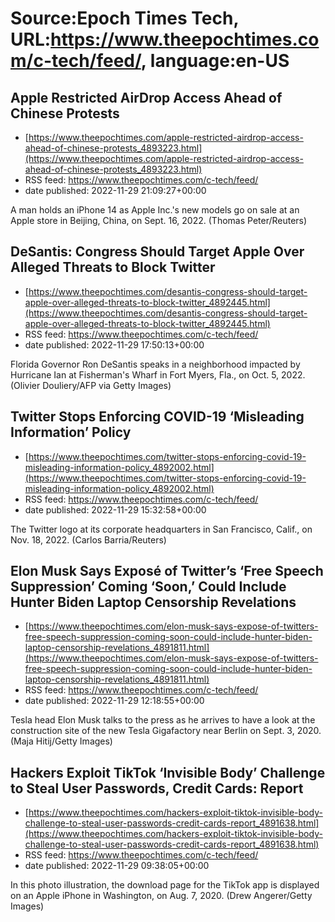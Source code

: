 # Source:Epoch Times Tech, URL:https://www.theepochtimes.com/c-tech/feed/, language:en-US

## Apple Restricted AirDrop Access Ahead of Chinese Protests
 - [https://www.theepochtimes.com/apple-restricted-airdrop-access-ahead-of-chinese-protests_4893223.html](https://www.theepochtimes.com/apple-restricted-airdrop-access-ahead-of-chinese-protests_4893223.html)
 - RSS feed: https://www.theepochtimes.com/c-tech/feed/
 - date published: 2022-11-29 21:09:27+00:00

A man holds an iPhone 14 as Apple Inc.'s new models go on sale at an Apple store in Beijing, China, on Sept. 16, 2022. (Thomas Peter/Reuters)

## DeSantis: Congress Should Target Apple Over Alleged Threats to Block Twitter
 - [https://www.theepochtimes.com/desantis-congress-should-target-apple-over-alleged-threats-to-block-twitter_4892445.html](https://www.theepochtimes.com/desantis-congress-should-target-apple-over-alleged-threats-to-block-twitter_4892445.html)
 - RSS feed: https://www.theepochtimes.com/c-tech/feed/
 - date published: 2022-11-29 17:50:13+00:00

Florida Governor Ron DeSantis speaks in a neighborhood impacted by Hurricane Ian at Fisherman's Wharf in Fort Myers, Fla., on Oct. 5, 2022. (Olivier Douliery/AFP via Getty Images)

## Twitter Stops Enforcing COVID-19 ‘Misleading Information’ Policy
 - [https://www.theepochtimes.com/twitter-stops-enforcing-covid-19-misleading-information-policy_4892002.html](https://www.theepochtimes.com/twitter-stops-enforcing-covid-19-misleading-information-policy_4892002.html)
 - RSS feed: https://www.theepochtimes.com/c-tech/feed/
 - date published: 2022-11-29 15:32:58+00:00

The Twitter logo at its corporate headquarters in San Francisco, Calif., on Nov. 18, 2022. (Carlos Barria/Reuters)

## Elon Musk Says Exposé of Twitter’s ‘Free Speech Suppression’ Coming ‘Soon,’ Could Include Hunter Biden Laptop Censorship Revelations
 - [https://www.theepochtimes.com/elon-musk-says-expose-of-twitters-free-speech-suppression-coming-soon-could-include-hunter-biden-laptop-censorship-revelations_4891811.html](https://www.theepochtimes.com/elon-musk-says-expose-of-twitters-free-speech-suppression-coming-soon-could-include-hunter-biden-laptop-censorship-revelations_4891811.html)
 - RSS feed: https://www.theepochtimes.com/c-tech/feed/
 - date published: 2022-11-29 12:18:55+00:00

Tesla head Elon Musk talks to the press as he arrives to have a look at the construction site of the new Tesla Gigafactory near Berlin on Sept. 3, 2020. (Maja Hitij/Getty Images)

## Hackers Exploit TikTok ‘Invisible Body’ Challenge to Steal User Passwords, Credit Cards: Report
 - [https://www.theepochtimes.com/hackers-exploit-tiktok-invisible-body-challenge-to-steal-user-passwords-credit-cards-report_4891638.html](https://www.theepochtimes.com/hackers-exploit-tiktok-invisible-body-challenge-to-steal-user-passwords-credit-cards-report_4891638.html)
 - RSS feed: https://www.theepochtimes.com/c-tech/feed/
 - date published: 2022-11-29 09:38:05+00:00

In this photo illustration, the download page for the TikTok app is displayed on an Apple iPhone in Washington, on Aug. 7, 2020. (Drew Angerer/Getty Images)


